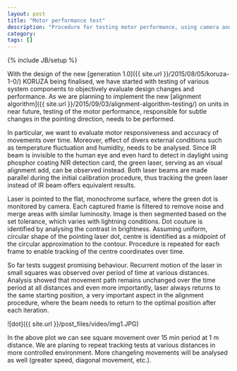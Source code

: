 ```yaml
---
layout: post
title: "Motor performance test"
description: "Procedure for testing motor performance, using camera and video analysis."
category: 
tags: []
---
```

{% include JB/setup %}

With the design of the new [generation 1.0]({{ site.url }}/2015/08/05/koruza-1-0/) KORUZA being finalised, we have started with testing of various system components to objectively evaluate design changes and performance. As we are planning to implement the new [alignment algorithm]({{ site.url }}/2015/09/03/alignment-algorithm-testing/) on units in near future, testing of the motor performance, responsible for subtle changes in the pointing direction, needs to be performed. 

In particular, we want to evaluate motor responsiveness and accuracy of movements over time. Moreover, effect of divers external conditions such as temperature fluctuation and humidity, needs to be analysed. 
Since IR beam is invisible to the human eye and even hard to detect in daylight using phosphor coating NIR detection card, the green laser, serving as an visual alignment add, can be observed instead. Both laser beams are made parallel during the initial calibration procedure, thus tracking the green laser instead of IR beam offers equivalent results.  

Laser is pointed to the flat, monochrome surface, where the green dot is monitored by camera. Each captured frame is filtered to remove noise and merge areas with similar luminosity. Image is then segmented based on the set tolerance, which varies with lightning conditions. Dot couture is identified by analysing the contrast in brightness. Assuming uniform, circular shape of the pointing laser dot, centre is identified as a midpoint of the circular approximation to the contour. 
Procedure is repeated for each frame to enable tracking of the centre coordinates over time. 

So far tests suggest promising behaviour. Recurrent motion of the laser in small squares was observed over period of time at various distances. Analysis showed that movement path remains unchanged over the time period  at all distances and even more importantly, laser always returns to the same starting position, a very important aspect in the alignment procedure, where the beam needs to return to the optimal position after each iteration. 

![dot]({{ site.url }}/post_files/video/img1.JPG)

In the above plot we can see square movement over 15 min period at 1 m distance. We are planing to repeat tracking tests at various distances in more controlled environment. More changeling movements will be analysed as well (greater speed, diagonal movement, etc.). 